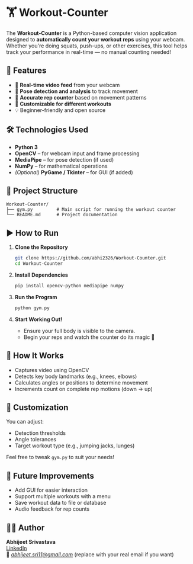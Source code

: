 # 🏋️ Workout-Counter

The **Workout-Counter** is a Python-based computer vision application designed to **automatically count your workout reps** using your webcam. Whether you're doing squats, push-ups, or other exercises, this tool helps track your performance in real-time — no manual counting needed!

## 🚀 Features

- 🎥 **Real-time video feed** from your webcam  
- 🤖 **Pose detection and analysis** to track movement  
- 🔢 **Accurate rep counter** based on movement patterns  
- 📝 **Customizable for different workouts**  
- 💡 Beginner-friendly and open source

## 🛠️ Technologies Used

- **Python 3**
- **OpenCV** – for webcam input and frame processing
- **MediaPipe** – for pose detection (if used)
- **NumPy** – for mathematical operations
- *(Optional)* **PyGame / Tkinter** – for GUI (if added)

## 📁 Project Structure

```
Workout-Counter/
├── gym.py         # Main script for running the workout counter
└── README.md      # Project documentation
```

## ▶️ How to Run

1. **Clone the Repository**
   ```bash
   git clone https://github.com/abhi2326/Workout-Counter.git
   cd Workout-Counter
   ```

2. **Install Dependencies**
   ```bash
   pip install opencv-python mediapipe numpy
   ```

3. **Run the Program**
   ```bash
   python gym.py
   ```

4. **Start Working Out!**
   - Ensure your full body is visible to the camera.
   - Begin your reps and watch the counter do its magic 💪

## 🔄 How It Works

- Captures video using OpenCV
- Detects key body landmarks (e.g., knees, elbows)
- Calculates angles or positions to determine movement
- Increments count on complete rep motions (down → up)

## 🧩 Customization

You can adjust:
- Detection thresholds
- Angle tolerances
- Target workout type (e.g., jumping jacks, lunges)

Feel free to tweak `gym.py` to suit your needs!

## 📌 Future Improvements

- Add GUI for easier interaction  
- Support multiple workouts with a menu  
- Save workout data to file or database  
- Audio feedback for rep counts

## 👨‍💻 Author

**Abhijeet Srivastava**  
[LinkedIn](https://www.linkedin.com/in/abhijeet-sri11/)  
📧 *abhijeet.sri11@gmail.com* (replace with your real email if you want)

